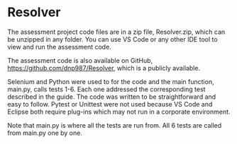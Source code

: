 # Resolver
The assessment project code files are in a zip file, Resolver.zip, which can be unzipped in any folder. You can use VS Code or any other IDE tool to view and run the assessment code.

The assessment code is also available on GitHub, https://github.com/dnp987/Resolver, which is a publicly available.

Selenium and Python were used to for the code and the main function, main.py, calls tests 1-6. Each one addressed the corresponding test described in the guide. The code was written to be straightforward and easy to follow. Pytest or Unittest were not used because VS Code and Eclipse both require plug-ins which may not run in a corporate environment.

Note that main.py is where all the tests are run from. All 6 tests are called from main.py one by one.
